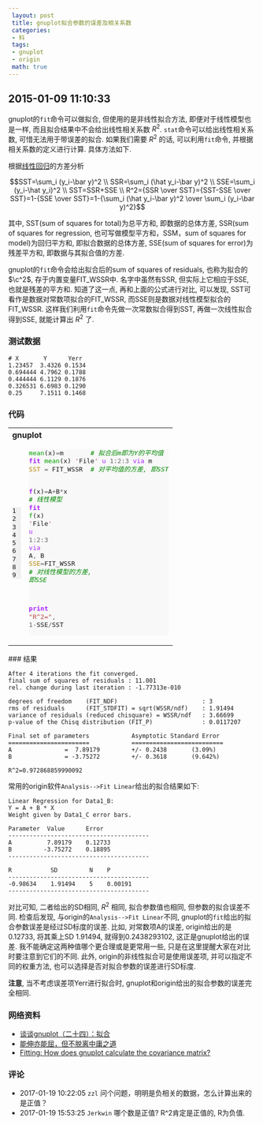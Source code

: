 ```yaml
---
 layout: post
 title: gnuplot拟合参数的误差及相关系数
 categories:
 - 科
 tags:
 - gnuplot
 - origin
 math: true
---
```


## 2015-01-09 11:10:33

gnuplot的`fit`命令可以做拟合, 但使用的是非线性拟合方法, 即便对于线性模型也是一样, 
而且拟合结果中不会给出线性相关系数 $R^2$. `stat`命令可以给出线性相关系数, 可惜无法用于带误差的拟合.
如果我们需要 $R^2$ 的话, 可以利用`fit`命令, 并根据相关系数的定义进行计算. 具体方法如下.

根据[线性回归](http://zh.wikipedia.org/wiki/%E7%B7%9A%E6%80%A7%E5%9B%9E%E6%AD%B8)的方差分析

$$SST=\sum_i (y_i-\bar y)^2 \\
SSR=\sum_i (\hat y_i-\bar y)^2 \\
SSE=\sum_i (y_i-\hat y_i)^2 \\
SST=SSR+SSE \\
R^2={SSR \over SST}={SST-SSE \over SST}=1-{SSE \over SST}=1-{\sum_i (\hat y_i-\bar y)^2 \over \sum_i (y_i-\bar y)^2}$$

其中, SST(sum of squares for total)为总平方和, 即数据的总体方差, 
SSR(sum of squares for regression, 也可写做模型平方和，SSM，sum of squares for model)为回归平方和, 即拟合数据的总体方差,
SSE(sum of squares for error)为残差平方和, 即数据与其拟合值的方差.

gnuplot的`fit`命令会给出拟合后的sum of squares of residuals, 也称为拟合的 $\c^2$, 存于内置变量FIT_WSSR中.
名字中虽然有SSR, 但实际上它相应于SSE, 也就是残差的平方和.
知道了这一点, 再和上面的公式进行对比, 可以发现, SST可看作是数据对常数项拟合的FIT_WSSR, 而SSE则是数据对线性模型拟合的FIT_WSSR.
这样我们利用`fit`命令先做一次常数拟合得到SST, 再做一次线性拟合得到SSE, 就能计算出 $R^2$ 了. 

### 测试数据

	# X       Y      Yerr
	1.23457  3.4326 0.1534
	0.694444 4.7962 0.1788
	0.444444 6.1129 0.1876
	0.326531 6.6983 0.1290
	0.25     7.1511 0.1468

### 代码

<table class="highlighttable"><th colspan="2" style="text-align:left">gnuplot</th><tr><td><div class="linenodiv" style="background-color: #f0f0f0; padding-right: 10px"><pre style="line-height: 125%">1
2
3
4
5
6
7
8
9</pre></div></td><td class="code"><div class="highlight" style="background: #f8f8f8"><pre style="line-height: 125%"><span style="color: #00A000">mean</span>(x)<span style="color: #666666">=</span>m       <span style="color: #008800; font-style: italic"># 拟合后m即为Y的平均值</span>
<span style="color: #AA22FF; font-weight: bold">fit</span> <span style="color: #00A000">mean</span>(x) <span style="color: #BB4444">&#39;</span>File<span style="color: #BB4444">&#39;</span> <span style="color: #AA22FF">u</span> <span style="color: #666666">1:2:3</span> <span style="color: #AA22FF">via</span> m
<span style="color: #B8860B">SST</span> <span style="color: #666666">=</span> FIT_WSSR  <span style="color: #008800; font-style: italic"># 对平均值的方差, 即SST</span>

<span style="color: #AA22FF; font-weight: bold">f</span>(x)<span style="color: #666666">=</span>A<span style="color: #666666">+</span>B<span style="color: #666666">*</span>x      <span style="color: #008800; font-style: italic"># 线性模型</span>
<span style="color: #AA22FF; font-weight: bold">fit</span> <span style="color: #00A000">f</span>(x) <span style="color: #BB4444">&#39;</span>File<span style="color: #BB4444">&#39;</span> <span style="color: #AA22FF">u</span> <span style="color: #666666">1:2:3</span> <span style="color: #AA22FF">via</span> A<span style="color: #666666">,</span> B
<span style="color: #B8860B">SSE</span><span style="color: #666666">=</span>FIT_WSSR    <span style="color: #008800; font-style: italic"># 对线性模型的方差, 即SSE</span>

<span style="color: #AA22FF; font-weight: bold">print</span> <span style="color: #BB4444">&quot;R^2=&quot;</span><span style="color: #666666">,</span> <span style="color: #666666">1-</span>SSE<span style="color: #666666">/</span>SST
</pre></div>
</td></tr></table>
### 结果

	After 4 iterations the fit converged.
	final sum of squares of residuals : 11.001
	rel. change during last iteration : -1.77313e-010

	degrees of freedom    (FIT_NDF)                        : 3
	rms of residuals      (FIT_STDFIT) = sqrt(WSSR/ndf)    : 1.91494
	variance of residuals (reduced chisquare) = WSSR/ndf   : 3.66699
	p-value of the Chisq distribution (FIT_P)              : 0.0117207

	Final set of parameters            Asymptotic Standard Error
	=======================            ==========================
	A               =  7.89179         +/- 0.2438       (3.09%)
	B               = -3.75272         +/- 0.3618       (9.642%)

	R^2=0.972868859990092

常用的origin软件`Analysis-->Fit Linear`给出的拟合结果如下:

	Linear Regression for Data1_B:
	Y = A + B * X
	Weight given by Data1_C error bars.

	Parameter  Value      Error
	----------------------------------------
	A          7.89179    0.12733
	B         -3.75272    0.18895
	----------------------------------------

	R           SD         N    P
	----------------------------------------
	-0.98634    1.91494    5    0.00191
	----------------------------------------

对比可知, 二者给出的SD相同, $R^2$ 相同, 拟合参数值也相同, 但参数的拟合误差不同.
检查后发现, 与origin的`Analysis-->Fit Linear`不同, gnuplot的`fit`给出的拟合参数误差是经过SD标度的误差.
比如, 对常数项A的误差, origin给出的是0.12733, 将其乘上SD 1.91494, 就得到0.2438293102, 这正是gnuplot给出的误差.
我不能确定这两种值哪个更合理或是更常用一些, 只是在这里提醒大家在对比时要注意到它们的不同.
此外, origin的非线性拟合可是使用误差项, 并可以指定不同的权重方法, 也可以选择是否对拟合参数的误差进行SD标度.

__注意__, 当不考虑误差项Yerr进行拟合时, gnuplot和origin给出的拟合参数的误差完全相同.

### 网络资料

- [谈谈gnuplot（二十四）：拟合](http://blog.sciencenet.cn/blog-373392-506131.html)
- [能伸亦能屈，但不脱离中庸之道](http://rca.is-programmer.com/2013/1/2/modeling-of-data-00.36899.html)
- [Fitting: How does gnuplot calculate the covariance matrix?](https://groups.google.com/forum/#!topic/comp.graphics.apps.gnuplot/070JgTqPHhg)

### 评论

- 2017-01-19 10:22:05 `zzl` 问个问题，明明是负相关的数据，怎么计算出来的是正值？
- 2017-01-19 15:53:25 `Jerkwin` 哪个数是正值? R^2肯定是正值的, R为负值.
